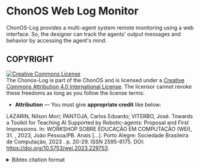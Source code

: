 # ChonOS Web Log Monitor
ChonOS-Log provides a multi-agent system remote monitoring using a web interface. So, the designer can track the agents' output messages and behavior by accessing the agent's mind.


## COPYRIGHT
<a rel="license" href="http://creativecommons.org/licenses/by/4.0/"><img alt="Creative Commons License" style="border-width:0" src="https://i.creativecommons.org/l/by/4.0/88x31.png" /></a><br />The Chonos-Log is part of the ChonOS and is licensed under a <a rel="license" href="http://creativecommons.org/licenses/by/4.0/">Creative Commons Attribution 4.0 International License</a>. The licensor cannot revoke these freedoms as long as you follow the license terms:

* __Attribution__ — You must give __appropriate credit__ like below:

LAZARIN, Nilson Mori; PANTOJA, Carlos Eduardo; VITERBO, José. Towards a Toolkit for Teaching AI Supported by Robotic-agents: Proposal and First Impressions. In: WORKSHOP SOBRE EDUCAÇÃO EM COMPUTAÇÃO (WEI), 31. , 2023, João Pessoa/PB. Anais [...]. Porto Alegre: Sociedade Brasileira de Computação, 2023 . p. 20-29. ISSN 2595-6175. DOI: https://doi.org/10.5753/wei.2023.229753.


<details>
<summary> Bibtex citation format</summary>

```
@inproceedings{chonOS,
 author = {Nilson Lazarin and Carlos Pantoja and José Viterbo},
 title = { Towards a Toolkit for Teaching AI Supported by Robotic-agents: Proposal and First Impressions},
 booktitle = {Anais do XXXI Workshop sobre Educação em Computação},
 location = {João Pessoa/PB},
 year = {2023},
 issn = {2595-6175},
 pages = {20--29},
 publisher = {SBC},
 address = {Porto Alegre, RS, Brasil},
 doi = {10.5753/wei.2023.229753},
 url = {https://sol.sbc.org.br/index.php/wei/article/view/24887}
}

```
</details>